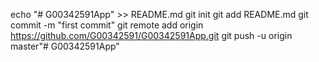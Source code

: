 echo "# G00342591App" >> README.md
git init
git add README.md
git commit -m "first commit"
git remote add origin https://github.com/G00342591/G00342591App.git
git push -u origin master"# G00342591App" 
